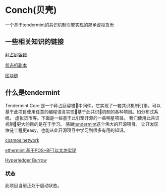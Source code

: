 # Conch(贝壳)

一个基于tendermint的共识机制引擎实现的简单虚拟货币 

## 一些相关知识的链接

[拜占庭容错](https://en.wikipedia.org/wiki/Byzantine_fault_tolerance)

[状态机副本](https://en.wikipedia.org/wiki/State_machine_replication)

[区块链](https://en.wikipedia.org/wiki/Blockchain_(database))


## 什么是tendermint
Tendermint Core 是一个拜占庭容错中间件，它实现了一套共识机制引擎。可以基于此项目使用任意的编程语言实现基于此共识机制的各种项目。如分布式系统， 虚拟货币等。下面是一些基于此引擎开源的一些明星项目。 我们使用此共识机制更大的目的是在于学习。 感谢[tendermint](https://tendermint.com)这个伟大的开源项目。 让开发区块链工程更easy，也能从此开源项目中学习到很多有用的知识。

[cosmos network](https://cosmos.network/)

[ethermint 基于POS+BFT以太坊实现](https://github.com/cosmos/ethermint)

[Hyperledger Burrow](https://github.com/hyperledger/burrow)


### 状态

此项目当前正处于启动状态。 
